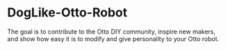 # DogLike-Otto-Robot
The goal is to contribute to the Otto DIY community, inspire new makers, and show how easy it is to modify and give personality to your Otto robot.

